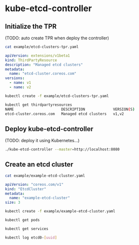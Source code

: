 # kube-etcd-controller

## Initialize the TPR 

(TODO: auto create TPR when deploy the controller)

```bash
cat example/etcd-clusters-tpr.yaml
```

```yaml
apiVersion: extensions/v1beta1
kind: ThirdPartyResource
description: "Managed etcd clusters"
metadata:
  name: "etcd-cluster.coreos.com"
versions:
  - name: v1
  - name: v2
```

```bash
kubectl create -f example/etcd-clusters-tpr.yaml

kubectl get thirdpartyresources
NAME                      DESCRIPTION             VERSION(S)
etcd-cluster.coreos.com   Managed etcd clusters   v1,v2
```


## Deploy kube-etcd-controller

(TODO: deploy it using Kubernetes...)

```bash
./kube-etcd-controller --master=http://localhost:8080
```

## Create an etcd cluster

```bash
cat example/example-etcd-cluster.yaml
```

```yaml
apiVersion: "coreos.com/v1"
kind: "EtcdCluster"
metadata:
  name: "example-etcd-cluster"
size: 3
```

```bash
kubectl create -f example/example-etcd-cluster.yaml
```

```bash
kubectl get pods
```

```bash
kubectl get services
```

```bash
kubectl log etcd0-[uuid]
```
